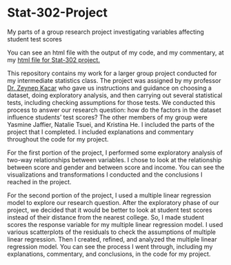# Stat-302-Project
My parts of a group research project investigating variables affecting student test scores

You can see an html file with the output of my code, and my commentary, at my [html file for Stat-302 project.](https://htmlpreview.github.io/?https://raw.githubusercontent.com/MilesMatthews/Stat-302-Project/main/Stat-302-Project-Github.html?token=GHSAT0AAAAAACMC7DGWUE5YBN6VQAPURYJKZMZ4INA)


This repository contains my work for a larger group project conducted for my intermediate statistics class. The project was assigned by my professor [Dr. Zeynep Kacar](https://www.american.edu/cas/faculty/kacar.cfm) who gave us instructions and guidance on choosing a dataset, doing exploratory analysis, and then carrying out several statistical tests, including checking assumptions for those tests. We conducted this process to answer our research question: how do the factors in the dataset influence students’ test scores? The other members of my group were Yasmine Jaffier, Natalie Tsuei, and Kristina He. I included the parts of the project that I completed. I included explanations and commentary throughout the code for my project. 

For the first portion of the project, I performed some exploratory analysis of two-way relationships between variables. I chose to look at the relationship between score and gender and between score and income. You can see the visualizations and transformations I conducted and the conclusions I reached in the project.

For the second portion of the project, I used a multiple linear regression model to explore our research question. After the exploratory phase of our project, we decided that it would be better to look at student test scores instead of their distance from the nearest college. So, I made student scores the response variable for my multiple linear regression model. I used various scatterplots of the residuals to check the assumptions of multiple linear regression. Then I created, refined, and analyzed the multiple linear regression model. You can see the process I went through, including my explanations, commentary, and conclusions, in the code for my project. 




